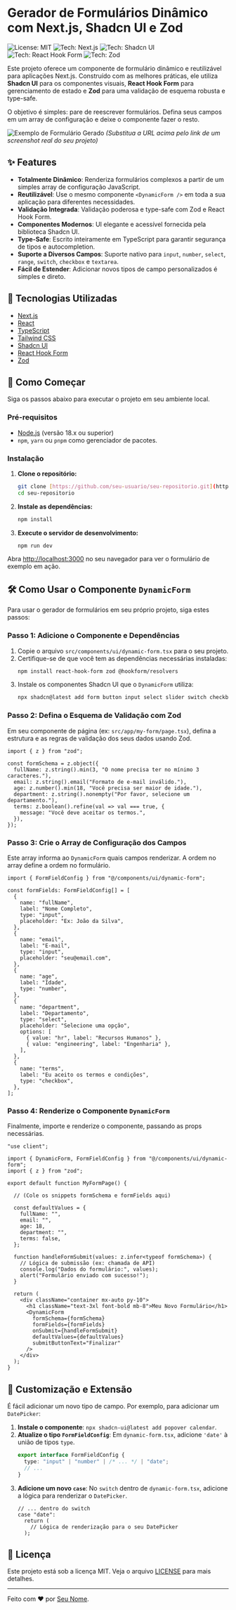 # Gerador de Formulários Dinâmico com Next.js, Shadcn UI e Zod

![License: MIT](https://img.shields.io/badge/License-MIT-blue.svg) ![Tech: Next.js](https://img.shields.io/badge/Next.js-000000?style=for-the-badge&logo=nextdotjs&logoColor=white) ![Tech: Shadcn UI](https://img.shields.io/badge/shadcn/ui-000000?style=for-the-badge&logo=shadcnui&logoColor=white) ![Tech: React Hook Form](https://img.shields.io/badge/React%20Hook%20Form-EC5990?style=for-the-badge&logo=reacthookform&logoColor=white) ![Tech: Zod](https://img.shields.io/badge/Zod-3E67B1?style=for-the-badge&logo=zod&logoColor=white)

Este projeto oferece um componente de formulário dinâmico e reutilizável para aplicações Next.js. Construído com as melhores práticas, ele utiliza **Shadcn UI** para os componentes visuais, **React Hook Form** para gerenciamento de estado e **Zod** para uma validação de esquema robusta e type-safe.

O objetivo é simples: pare de reescrever formulários. Defina seus campos em um array de configuração e deixe o componente fazer o resto.

![Exemplo de Formulário Gerado](https://i.imgur.com/e2N0J8c.png)
*(Substitua a URL acima pelo link de um screenshot real do seu projeto)*

## ✨ Features

-   **Totalmente Dinâmico**: Renderiza formulários complexos a partir de um simples array de configuração JavaScript.
-   **Reutilizável**: Use o mesmo componente `<DynamicForm />` em toda a sua aplicação para diferentes necessidades.
-   **Validação Integrada**: Validação poderosa e type-safe com Zod e React Hook Form.
-   **Componentes Modernos**: UI elegante e acessível fornecida pela biblioteca Shadcn UI.
-   **Type-Safe**: Escrito inteiramente em TypeScript para garantir segurança de tipos e autocompletion.
-   **Suporte a Diversos Campos**: Suporte nativo para `input`, `number`, `select`, `range`, `switch`, `checkbox` e `textarea`.
-   **Fácil de Estender**: Adicionar novos tipos de campo personalizados é simples e direto.

## 🚀 Tecnologias Utilizadas

-   [Next.js](https://nextjs.org/)
-   [React](https://reactjs.org/)
-   [TypeScript](https://www.typescriptlang.org/)
-   [Tailwind CSS](https://tailwindcss.com/)
-   [Shadcn UI](https://ui.shadcn.com/)
-   [React Hook Form](https://react-hook-form.com/)
-   [Zod](https://zod.dev/)

## 🏁 Como Começar

Siga os passos abaixo para executar o projeto em seu ambiente local.

### Pré-requisitos

-   [Node.js](https://nodejs.org/en/) (versão 18.x ou superior)
-   `npm`, `yarn` ou `pnpm` como gerenciador de pacotes.

### Instalação

1.  **Clone o repositório:**
    ```bash
    git clone [https://github.com/seu-usuario/seu-repositorio.git](https://github.com/seu-usuario/seu-repositorio.git)
    cd seu-repositorio
    ```

2.  **Instale as dependências:**
    ```bash
    npm install
    ```

3.  **Execute o servidor de desenvolvimento:**
    ```bash
    npm run dev
    ```

Abra [http://localhost:3000](http://localhost:3000) no seu navegador para ver o formulário de exemplo em ação.

## 🛠️ Como Usar o Componente `DynamicForm`

Para usar o gerador de formulários em seu próprio projeto, siga estes passos:

### Passo 1: Adicione o Componente e Dependências

1.  Copie o arquivo `src/components/ui/dynamic-form.tsx` para o seu projeto.
2.  Certifique-se de que você tem as dependências necessárias instaladas:
    ```bash
    npm install react-hook-form zod @hookform/resolvers
    ```
3.  Instale os componentes Shadcn UI que o `DynamicForm` utiliza:
    ```bash
    npx shadcn@latest add form button input select slider switch checkbox textarea label
    ```

### Passo 2: Defina o Esquema de Validação com Zod

Em seu componente de página (ex: `src/app/my-form/page.tsx`), defina a estrutura e as regras de validação dos seus dados usando Zod.

```tsx
import { z } from "zod";

const formSchema = z.object({
  fullName: z.string().min(3, "O nome precisa ter no mínimo 3 caracteres."),
  email: z.string().email("Formato de e-mail inválido."),
  age: z.number().min(18, "Você precisa ser maior de idade."),
  department: z.string().nonempty("Por favor, selecione um departamento."),
  terms: z.boolean().refine(val => val === true, {
    message: "Você deve aceitar os termos.",
  }),
});
```

### Passo 3: Crie o Array de Configuração dos Campos

Este array informa ao `DynamicForm` quais campos renderizar. A ordem no array define a ordem no formulário.

```tsx
import { FormFieldConfig } from "@/components/ui/dynamic-form";

const formFields: FormFieldConfig[] = [
  {
    name: "fullName",
    label: "Nome Completo",
    type: "input",
    placeholder: "Ex: João da Silva",
  },
  {
    name: "email",
    label: "E-mail",
    type: "input",
    placeholder: "seu@email.com",
  },
  {
    name: "age",
    label: "Idade",
    type: "number",
  },
  {
    name: "department",
    label: "Departamento",
    type: "select",
    placeholder: "Selecione uma opção",
    options: [
      { value: "hr", label: "Recursos Humanos" },
      { value: "engineering", label: "Engenharia" },
    ],
  },
  {
    name: "terms",
    label: "Eu aceito os termos e condições",
    type: "checkbox",
  },
];
```

### Passo 4: Renderize o Componente `DynamicForm`

Finalmente, importe e renderize o componente, passando as props necessárias.

```tsx
"use client";

import { DynamicForm, FormFieldConfig } from "@/components/ui/dynamic-form";
import { z } from "zod";

export default function MyFormPage() {
  
  // (Cole os snippets formSchema e formFields aqui)

  const defaultValues = {
    fullName: "",
    email: "",
    age: 18,
    department: "",
    terms: false,
  };

  function handleFormSubmit(values: z.infer<typeof formSchema>) {
    // Lógica de submissão (ex: chamada de API)
    console.log("Dados do formulário:", values);
    alert("Formulário enviado com sucesso!");
  }

  return (
    <div className="container mx-auto py-10">
      <h1 className="text-3xl font-bold mb-8">Meu Novo Formulário</h1>
      <DynamicForm
        formSchema={formSchema}
        formFields={formFields}
        onSubmit={handleFormSubmit}
        defaultValues={defaultValues}
        submitButtonText="Finalizar"
      />
    </div>
  );
}
```

## 🎨 Customização e Extensão

É fácil adicionar um novo tipo de campo. Por exemplo, para adicionar um `DatePicker`:

1.  **Instale o componente**: `npx shadcn-ui@latest add popover calendar`.
2.  **Atualize o tipo `FormFieldConfig`**: Em `dynamic-form.tsx`, adicione `'date'` à união de tipos `type`.
    ```ts
    export interface FormFieldConfig {
      type: "input" | "number" | /* ... */ | "date";
      // ...
    }
    ```
3.  **Adicione um novo `case`**: No `switch` dentro de `dynamic-form.tsx`, adicione a lógica para renderizar o `DatePicker`.
    ```tsx
    // ... dentro do switch
    case "date":
      return (
        // Lógica de renderização para o seu DatePicker
      );
    ```

## 📜 Licença

Este projeto está sob a licença MIT. Veja o arquivo [LICENSE](LICENSE) para mais detalhes.

---
Feito com ❤️ por [Seu Nome](https://github.com/seu-usuario).
